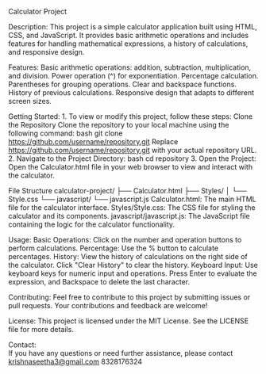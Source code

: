 Calculator Project

Description:
        This project is a simple calculator application built using HTML, CSS, and JavaScript. It provides basic arithmetic operations and includes features for handling mathematical         expressions, a history of calculations, and responsive design.

Features:
    Basic arithmetic operations: addition, subtraction, multiplication, and division.
    Power operation (^) for exponentiation.
    Percentage calculation.
    Parentheses for grouping operations.
    Clear and backspace functions.
    History of previous calculations.
    Responsive design that adapts to different screen sizes.

Getting Started:
    1. To view or modify this project, follow these steps:
        Clone the Repository
        Clone the repository to your local machine using the following command:
            bash
            git clone https://github.com/username/repository.git
        Replace https://github.com/username/repository.git with your actual repository URL.
    2. Navigate to the Project Directory:
        bash
        cd repository
    3. Open the Project:
        Open the Calculator.html file in your web browser to view and interact with the calculator.

File Structure
    calculator-project/
    ├── Calculator.html
    ├── Styles/
    │   └── Style.css
    └── javascript/
        └── javascript.js 
    Calculator.html: The main HTML file for the calculator interface.
    Styles/Style.css: The CSS file for styling the calculator and its components.
    javascript/javascript.js: The JavaScript file containing the logic for the calculator functionality.

Usage:
    Basic Operations: Click on the number and operation buttons to perform calculations.
    Percentage: Use the % button to calculate percentages.
    History: View the history of calculations on the right side of the calculator. Click "Clear History" to clear the history.
    Keyboard Input: Use keyboard keys for numeric input and operations. Press Enter to evaluate the expression, and Backspace to delete the last character.

Contributing:
    Feel free to contribute to this project by submitting issues or pull requests. Your contributions and feedback are welcome!

License:
    This project is licensed under the MIT License. See the LICENSE file for more details.

Contact:    
    If you have any questions or need further assistance, please contact 
        krishnaseetha3@gmail.com
        8328176324
